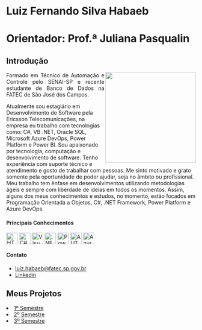 <h1>Luiz Fernando Silva Habaeb<h1>

Orientador: Prof.ª Juliana Pasqualin

## Introdução

<img align="right" src="https://user-images.githubusercontent.com/82103455/190830861-1532f904-9330-453c-a298-dfa2739d63c5.png" height="240px">
<p align="justify">Formado em Técnico de Automação e Controle pelo SENAI-SP e recente estudante de Banco de Dados na FATEC de São José dos Campos.</p> 

</p>

<p align="justify">

Atualmente sou estagiário em Desenvolvimento de Software pela Ericsson Telecomunicações, na empresa eu trabalho com tecnologias como: C#, VB .NET, Oracle SQL, Microsoft Azure DevOps, Power Platform e Power BI. 
Sou apaixonado por tecnologia, computação e desenvolvimento de software. Tenho experiência com suporte técnico e atendimento e gosto de trabalhar com pessoas. Me sinto motivado e grato somente pela oportunidade de poder ajudar, seja no âmbito ou profissional. Meu trabalho tem ênfase em desenvolvimentos utilizando metodologias ágeis e sempre com liberdade de ideias em todos os momentos. Assim, alguns dos meus conhecimentos e estudos, no momento, estão focados em Programação Orientada a Objetos, C#, .NET Framework, Power Platform e Azure DevOps.</p>

#### Principais Conhecimentos
<p>
  <img align="center" alt="HTML5" height="30" src="https://cdn.jsdelivr.net/gh/devicons/devicon/icons/html5/html5-original.svg">
  <img align="center" alt="C#" height="30" src="https://static.cdnlogo.com/logos/c/27/c.svg" />
  <img align="center" alt="Visual Basic" height="30" src="https://upload.wikimedia.org/wikipedia/commons/thumb/4/40/VB.NET_Logo.svg/1024px-VB.NET_Logo.svg.png" />
  <img align="center" alt=".NET Framework" height="30" src="https://seeklogo.com/images/M/microsoft-net-logo-4D9DA1DB77-seeklogo.com.png" />
  <img align="center" alt="Power BI" height="30" src="https://logos-world.net/wp-content/uploads/2022/02/Power-BI-Logo-700x394.png" />
  <img align="center" alt="AUTOMATE" height="30" src="https://img.icons8.com/fluency/452/microsoft-power-automate-2020.png">
  <img align="center" alt="Azure DevOps" height="30" src="https://miro.medium.com/max/875/1*Ome-oSxDNx7mQxJFZJ-NJg.png" />
</p>
 
#### Contato
- luiz.habaeb@fatec.sp.gov.br
- <a href="https://linkedin.com/in/luizhabaeb">Linkedin</a>

## Meus Projetos
 
<li><a href="https://github.com/luizhabaeb/PortifolioAPIs_FATEC/blob/main/1%C2%BA%20Semestre.md">1º Semestre</a></li>
<li><a href="https://github.com/luizhabaeb/PortifolioAPIs_FATEC/blob/main/2%C2%BA%20Semestre.md">2º Semestre</a></li>
<li><a href="https://github.com/luizhabaeb/PortifolioAPIs_FATEC/blob/main/3%C2%BA%20Semestre.md">3º Semestre</a></li>


